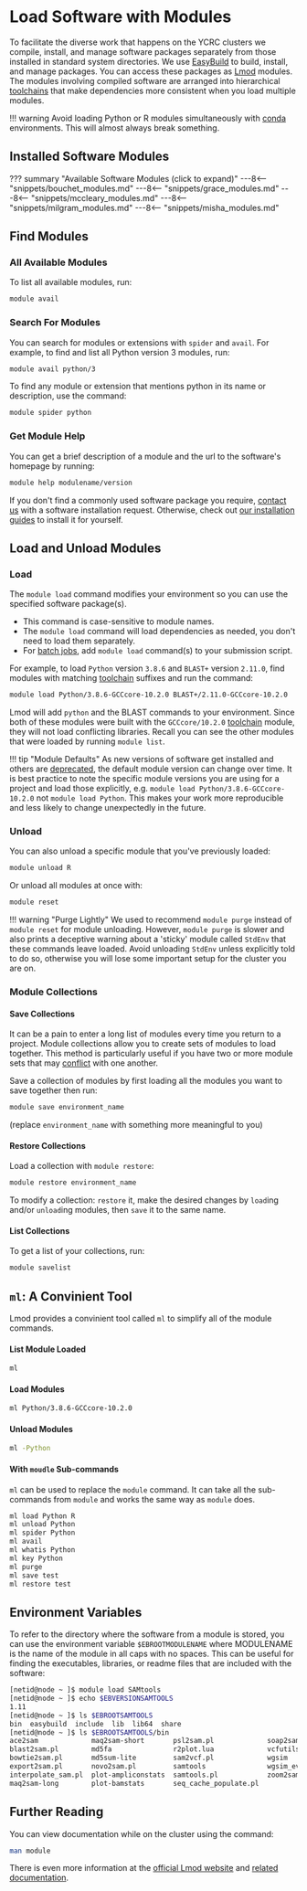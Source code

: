 # Load Software with Modules

To facilitate the diverse work that happens on the YCRC clusters we compile, install, and manage software packages separately from those installed in standard system directories. We use [EasyBuild](https://docs.easybuild.io/en/latest) to build, install, and manage packages. You can access these packages as [Lmod](https://lmod.readthedocs.io/en/latest) modules. The modules involving compiled software are arranged into hierarchical [toolchains](/applications/toolchains) that make dependencies more consistent when you load multiple modules.

!!! warning
    Avoid loading Python or R modules simultaneously with [conda](/clusters-at-yale/guides/conda) environments. This will almost always break something.

## Installed Software Modules
??? summary "Available Software Modules (click to expand)"
    ---8<-- "snippets/bouchet_modules.md"
    ---8<-- "snippets/grace_modules.md"
    ---8<-- "snippets/mccleary_modules.md"
    ---8<-- "snippets/milgram_modules.md"
    ---8<-- "snippets/misha_modules.md"


## Find Modules

### All Available Modules

To list all available modules, run:

``` bash
module avail
```

### Search For Modules

You can search for modules or extensions with `spider` and `avail`. For example, to find and list all Python version 3 modules, run:

``` bash
module avail python/3
```

To find any module or extension that mentions python in its name or description, use the command:

``` bash
module spider python
```

### Get Module Help

You can get a brief description of a module and the url to the software's homepage by running:

``` bash
module help modulename/version
```

If you don't find a commonly used software package you require, [contact us](/#get-help) with a software installation request. Otherwise, check out [our installation guides](/applications) to install it for yourself.

## Load and Unload Modules

### Load

The `module load` command modifies your environment so you can use the specified software package(s).

- This command is case-sensitive to module names.
- The `module load` command will load dependencies as needed, you don't need to load them separately.
- For [batch jobs](/clusters-at-yale/job-scheduling/#batch-jobs), add `module load` command(s) to your submission script.

For example, to load `Python` version `3.8.6` and `BLAST+` version `2.11.0`, find modules with matching [toolchain](/applications/toolchains) suffixes and run the command:

``` bash
module load Python/3.8.6-GCCcore-10.2.0 BLAST+/2.11.0-GCCcore-10.2.0
```

Lmod will add `python` and the BLAST commands to your environment.  Since both of these modules were built with the `GCCcore/10.2.0` [toolchain](/applications/toolchains) module, they will not load conflicting libraries. Recall you can see the other modules that were loaded by running `module list`.

!!! tip "Module Defaults"
    As new versions of software get installed and others are [deprecated](/applications/lifecycle), the default module version can change over time. It is best practice to note the specific module versions you are using for a project and load those explicitly, e.g. `module load Python/3.8.6-GCCcore-10.2.0` not `module load Python`. This makes your work more reproducible and less likely to change unexpectedly in the future.

### Unload

You can also unload a specific module that you've previously loaded:

``` bash
module unload R
```

Or unload all modules at once with:

``` bash
module reset
```

!!! warning "Purge Lightly"
    We used to recommend `module purge` instead of `module reset` for module unloading. However, `module purge` is slower and also prints a deceptive warning about a 'sticky' module called `StdEnv` that these commands leave loaded. Avoid unloading `StdEnv` unless explicitly told to do so, otherwise you will lose some important setup for the cluster you are on.

### Module Collections

#### Save Collections

It can be a pain to enter a long list of modules every time you return to a project. Module collections allow you to create sets of modules to load together. This method is particularly useful if you have two or more module sets that may [conflict](/applications/toolchains/#what-versions-match) with one another.

Save a collection of modules by first loading all the modules you want to save together then run:

``` bash
module save environment_name
```

(replace `environment_name` with something more meaningful to you)

#### Restore Collections

Load a collection with `module restore`:

``` bash
module restore environment_name
```

To modify a collection: `restore` it, make the desired changes by `load`ing and/or `unload`ing modules, then `save` it to the same name. 

#### List Collections

To get a list of your collections, run:

``` bash
module savelist
```

## `ml`: A Convinient Tool

Lmod provides a convinient tool called `ml` to simplify all of the module commands. 

#### List Module Loaded

``` bash
ml
```

#### Load Modules

``` bash
ml Python/3.8.6-GCCcore-10.2.0
```

#### Unload Modules

``` bash
ml -Python
```

#### With `moudle` Sub-commands

`ml` can be used to replace the `module` command. It can take all the sub-commands from `module` and works the same way as `module` does.

``` bash
ml load Python R   
ml unload Python
ml spider Python
ml avail
ml whatis Python
ml key Python
ml purge
ml save test
ml restore test
```

## Environment Variables

To refer to the directory where the software from a module is stored, you can use the environment variable `$EBROOTMODULENAME` where MODULENAME is the name of the module in all caps with no spaces. This can be useful for finding the executables, libraries, or readme files that are included with the software:

```bash
[netid@node ~ ]$ module load SAMtools
[netid@node ~ ]$ echo $EBVERSIONSAMTOOLS
1.11
[netid@node ~ ]$ ls $EBROOTSAMTOOLS
bin  easybuild  include  lib  lib64  share
[netid@node ~ ]$ ls $EBROOTSAMTOOLS/bin
ace2sam             maq2sam-short       psl2sam.pl             soap2sam.pl
blast2sam.pl        md5fa               r2plot.lua             vcfutils.lua
bowtie2sam.pl       md5sum-lite         sam2vcf.pl             wgsim
export2sam.pl       novo2sam.pl         samtools               wgsim_eval.pl
interpolate_sam.pl  plot-ampliconstats  samtools.pl            zoom2sam.pl
maq2sam-long        plot-bamstats       seq_cache_populate.pl
```

## Further Reading

You can view documentation while on the cluster using the command:

``` bash
man module
```

There is even more information at the [official Lmod 
website](https://www.tacc.utexas.edu/research/tacc-research/lmod/) and [related documentation](https://lmod.readthedocs.io).
